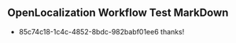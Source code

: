## OpenLocalization Workflow Test MarkDown
* 85c74c18-1c4c-4852-8bdc-982babf01ee6 thanks!

<!--HONumber=Jul16_HO2-->


